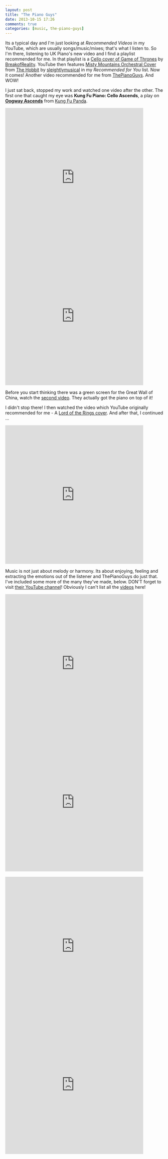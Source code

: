 ```yaml
---
layout: post
title: "The Piano Guys"
date: 2013-10-15 17:26
comments: true
categories: [music, the-piano-guys]
---
```


Its a typical day and I'm just looking at *Recommended Videos* in my YouTube, which are usually songs/music/mixes; that's what I listen to. So I'm there, listening to UK Piano's new video and I find a playlist recommended for me. In that playlist is a [Cello cover of Game of Thrones][1] by [BreakofReality][2]. YouTube then features [Misty Mountains Orchestral Cover][3] from [The Hobbit][4] by [sleightlymusical][5] in my *Recommended for You* list. Now it comes! Another video recommended for me from [ThePianoGuys][6]. And WOW! 

<!-- more --> 

I just sat back, stopped my work and watched one video after the other. The first one that caught my eye was **Kung Fu Piano: Cello Ascends**, a play on **[Oogway Ascends][7]** from [Kung Fu Panda][8].

<div class="youtube">
    <iframe id="vid1" type="text/html" class="youtube" width="440" height="440" src="http://www.youtube.com/embed/NCaH-qqTWpk" frameborder="0">
    </iframe>
</div>
<div class="youtube">
    <iframe id="vid2" type="text/html" class="youtube" width="440" height="440" src="http://www.youtube.com/embed/3v-HaH0h6gA" frameborder="0">
    </iframe>
</div>

Before you start thinking there was a green screen for the Great Wall of China, watch the [second video][102]. They actually got the piano on top of it! 

I didn't stop there! I then watched the video which YouTube originally recommended for me - A [Lord of the Rings cover][103]. And after that, I continued ...

<div class="youtube">
    <iframe id="vid3" type="text/html" class="youtube" width="440" height="440" src="http://www.youtube.com/embed/FZNqs0YgWkM" frameborder="0">
    </iframe>
</div>

Music is not just about melody or harmony. Its about enjoying, feeling and extracting the emotions out of the listener and ThePianoGuys do just that. I've included some more of the many they've made, below. DON'T forget to visit [their YouTube channel][9]!
Obviously I can't list all the [videos][10] here! 

<div class="youtube">
    <iframe id="vid4" type="text/html" class="youtube" width="440" height="440" src="http://www.youtube.com/embed/9p0BqUcQ7i0" frameborder="0">
    </iframe>
</div>
<div class="youtube">
    <iframe id="vid5" type="text/html" class="youtube" width="440" height="440" src="http://www.youtube.com/embed/lUjWJSnGVB0" frameborder="0">
    </iframe>
</div>

<br/>

<div class="youtube">
    <iframe id="vid6" type="text/html" class="youtube" width="440" height="440" src="http://www.youtube.com/embed/P94DusN4LsY" frameborder="0">
    </iframe>
</div>
<div class="youtube">
    <iframe id="vid7" type="text/html" class="youtube" width="440" height="440" src="http://www.youtube.com/embed/mJ_fkw5j-t0" frameborder="0">
    </iframe>
</div>

[1]: http://www.youtube.com/watch?v=ydRAb9cwHnA&list=RD03X6a9odk6b_c
[2]: http://www.youtube.com/user/BreakofReaIity
[3]: http://www.youtube.com/watch?v=5wLfOZiAd8Y
[4]: http://www.imdb.com/title/tt0903624/
[5]: http://www.youtube.com/user/sleightlymusical
[6]: http://thepianoguys.com/
[7]: http://www.youtube.com/watch?v=cdjnonJdxtM
[8]: http://www.imdb.com/title/tt0441773/
[9]: http://www.youtube.com/user/ThePianoGuys
[10]: http://www.youtube.com/user/ThePianoGuys/videos
[101]: http://www.youtube.com/watch?v=NCaH-qqTWpk
[102]: http://www.youtube.com/watch?v=3v-HaH0h6gAz
[103]: http://www.youtube.com/watch?v=FZNqs0YgWkM

<script type="text/javascript">
var vid1 = document.getElementById("vid1");
var vid2 = document.getElementById("vid2");
var vid3 = document.getElementById("vid3");
var vid4 = document.getElementById("vid4");
var vid5 = document.getElementById("vid5");
var vid6 = document.getElementById("vid6");
var vid7 = document.getElementById("vid7");
if (document.width < 700) {
    vid1.width = document.width * 0.7;
    vid2.width = document.width * 0.7;
    vid3.width = document.width * 0.7;
    vid4.width = document.width * 0.7;
    vid5.width = document.width * 0.7;
    vid6.width = document.width * 0.7;
    vid7.width = document.width * 0.7;
} else {
    vid1.width = document.width * 0.32;
    vid2.width = document.width * 0.32;
    vid3.width = document.width * 0.64;
    vid4.width = document.width * 0.32;
    vid5.width = document.width * 0.32;
    vid6.width = document.width * 0.32;
    vid7.width = document.width * 0.32;
}
vid1.height = vid1.width * 0.75;
vid2.height = vid2.width * 0.75;
vid3.height = vid3.width * 0.75;
vid4.height = vid4.width * 0.75;
vid5.height = vid5.width * 0.75;
vid6.height = vid6.width * 0.75;
vid7.height = vid7.width * 0.75;
</script>